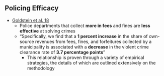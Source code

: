 ## Policing Efficacy

*   [Goldstein et al. 18](https://www.law.nyu.edu/sites/default/files/upload_documents/YOU_policing.pdf)
    *   Police departments that collect **more in fees** and fines are **less effective** at solving crimes
    *   “Specifically, we find that a **1 percent increase** in the share of own-source revenues from fees, fines, and forfeitures collected by a municipality is associated with a **decrease** in the violent crime clearance rate of **3.7 percentage points**”
        *   This relationship is proven through a variety of empirical strategies, the details of which are outlined extensively on the methodology
